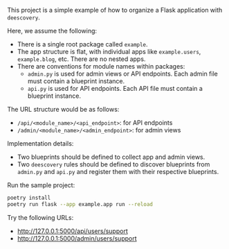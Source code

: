 This project is a simple example of how to organize a Flask application with `deescovery`.

Here, we assume the following:

- There is a single root package called `example`.
- The app structure is flat, with individual apps like `example.users`, `example.blog`, etc. There are no nested apps.
- There are conventions for module names within packages:
  - `admin.py` is used for admin views or API endpoints. Each admin file must contain a blueprint instance.
  - `api.py` is used for API endpoints. Each API file must contain a blueprint instance.

The URL structure would be as follows:

- `/api/<module_name>/<api_endpoint>`: for API endpoints
- `/admin/<module_name>/<admin_endpoint>`: for admin views

Implementation details:

- Two blueprints should be defined to collect app and admin views.
- Two `deescovery` rules should be defined to discover blueprints from `admin.py` and `api.py` and register them with their respective blueprints.

Run the sample project:

```bash
poetry install
poetry run flask --app example.app run --reload
```

Try the following URLs:

- http://127.0.0.1:5000/api/users/support
- http://127.0.0.1:5000/admin/users/support
